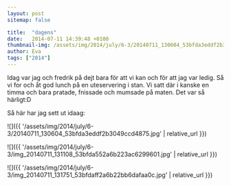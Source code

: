 ```yaml
---
layout: post
sitemap: false

title:  "dagens"
date:   2014-07-11 14:39:48 +0100
thumbnail-img: /assets/img/2014/july/6-3/20140711_130604_53bfda3eddf2b3049ccd4875.jpg
author: Eva
tags: ["2014"]
---
```


Idag var jag och fredrik på dejt bara för att vi kan och för att jag var ledig. Så vi for och åt god lunch på en uteservering i stan. Vi satt där i kanske en timma och bara pratade, fnissade och mumsade på maten. Det var så härligt:D 

Så här har jag sett ut idaag:

![]({{ '/assets/img/2014/july/6-3/20140711_130604_53bfda3eddf2b3049ccd4875.jpg'  | relative_url }})

![]({{ '/assets/img/2014/july/6-3/img_20140711_131108_53bfda552a6b223ac6299601.jpg'  | relative_url }})

![]({{ '/assets/img/2014/july/6-3/img_20140711_131751_53bfdaff2a6b22bb6dafaa0c.jpg'  | relative_url }})

